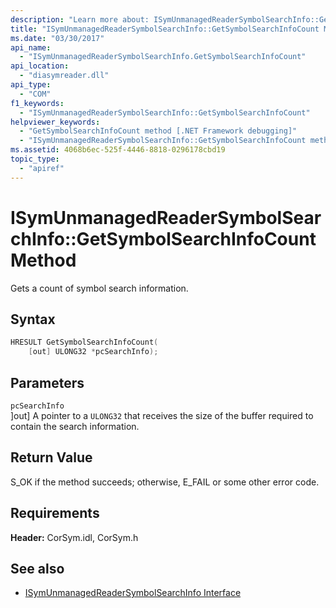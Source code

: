 ```yaml
---
description: "Learn more about: ISymUnmanagedReaderSymbolSearchInfo::GetSymbolSearchInfoCount Method"
title: "ISymUnmanagedReaderSymbolSearchInfo::GetSymbolSearchInfoCount Method"
ms.date: "03/30/2017"
api_name: 
  - "ISymUnmanagedReaderSymbolSearchInfo.GetSymbolSearchInfoCount"
api_location: 
  - "diasymreader.dll"
api_type: 
  - "COM"
f1_keywords: 
  - "ISymUnmanagedReaderSymbolSearchInfo::GetSymbolSearchInfoCount"
helpviewer_keywords: 
  - "GetSymbolSearchInfoCount method [.NET Framework debugging]"
  - "ISymUnmanagedReaderSymbolSearchInfo::GetSymbolSearchInfoCount method [.NET Framework debugging]"
ms.assetid: 4068b6ec-525f-4446-8818-0296178cbd19
topic_type: 
  - "apiref"
---
```

# ISymUnmanagedReaderSymbolSearchInfo::GetSymbolSearchInfoCount Method

Gets a count of symbol search information.  
  
## Syntax  
  
```cpp  
HRESULT GetSymbolSearchInfoCount(  
    [out] ULONG32 *pcSearchInfo);  
```  
  
## Parameters  

 `pcSearchInfo`  
 ]out] A pointer to a `ULONG32` that receives the size of the buffer required to contain the search information.  
  
## Return Value  

 S_OK if the method succeeds; otherwise, E_FAIL or some other error code.  
  
## Requirements  

 **Header:** CorSym.idl, CorSym.h  
  
## See also

- [ISymUnmanagedReaderSymbolSearchInfo Interface](isymunmanagedreadersymbolsearchinfo-interface.md)
